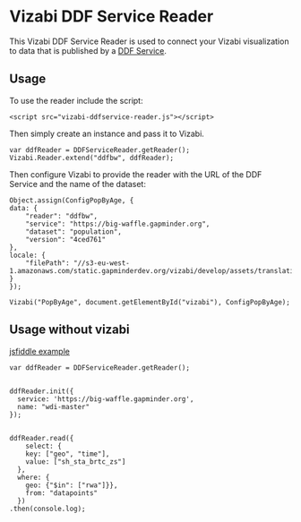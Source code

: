 # Vizabi DDF Service Reader

This Vizabi DDF Service Reader is used to connect your Vizabi visualization to data that is published by a [DDF Service](https://github.com/Gapminder/big-waffle/blob/master/SERVICE_SPEC.md).  

## Usage

To use the reader include the script:

    <script src="vizabi-ddfservice-reader.js"></script>

Then simply create an instance and pass it to Vizabi. 

    var ddfReader = DDFServiceReader.getReader();
    Vizabi.Reader.extend("ddfbw", ddfReader);

Then configure Vizabi to provide the reader with the URL of the DDF Service and the name of the dataset:

    Object.assign(ConfigPopByAge, {
    data: {
        "reader": "ddfbw",
        "service": "https://big-waffle.gapminder.org",
        "dataset": "population",
        "version": "4ced761"
    },
    locale: {
        "filePath": "//s3-eu-west-1.amazonaws.com/static.gapminderdev.org/vizabi/develop/assets/translation/"
    }
    });

    Vizabi("PopByAge", document.getElementById("vizabi"), ConfigPopByAge);


## Usage without vizabi
[jsfiddle example](https://jsfiddle.net/7gn91sr0/3/)

```
var ddfReader = DDFServiceReader.getReader();


ddfReader.init({
  service: 'https://big-waffle.gapminder.org', 
  name: "wdi-master"
});


ddfReader.read({
	select: {
  	key: ["geo", "time"], 
  	value: ["sh_sta_brtc_zs"]
  }, 
  where: {
  	geo: {"$in": ["rwa"]}},
    from: "datapoints"
  })
.then(console.log);

```
